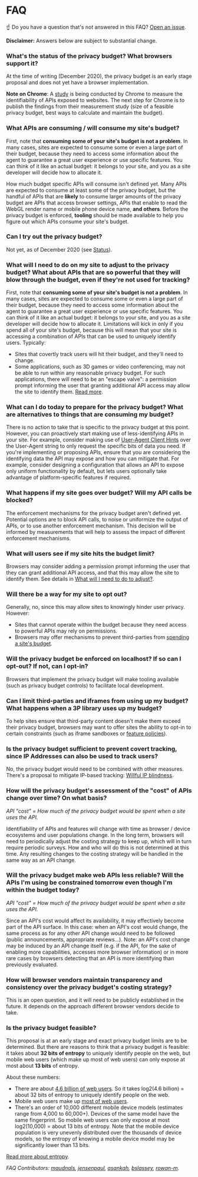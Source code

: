 # FAQ

☝️ Do you have a question that's not answered in this FAQ? [Open an
issue](https://github.com/bslassey/privacy-budget/issues).

**Disclaimer:** Answers below are subject to substantial change.

### What's the status of the privacy budget? What browsers support it?

At the time of writing (December 2020), the privacy budget is an early stage proposal and does not
yet have a browser implementation.

**Note on Chrome**: A [study](https://github.com/bslassey/privacy-budget#how-to-get-there) is being
conducted by Chrome to measure the identifiability of APIs exposed to websites. The next step for
Chrome is to publish the findings from their measurement study (size of a feasible privacy budget,
best ways to calculate and maintain the budget).

### What APIs are consuming / will consume my site's budget?

First, note that **consuming some of your site's budget is not a problem**. In many cases, sites are
expected to consume some or even a large part of their budget, because they need to access some
information about the agent to guarantee a great user experience or use specific features. You can
think of it like an actual budget: it belongs to your site, and you as a site developer will decide
how to allocate it.

How much budget specific APIs will consume isn't defined yet. Many APIs are expected to consume at
least some of the privacy budget, but the handful of APIs that are **likely** to consume larger
amounts of the privacy budget are APIs that access browser settings, APIs that enable to read the
WebGL render name or mobile phone device name, **and others**. Before the privacy budget is
enforced, **tooling** should be made available to help you figure out which APIs consume your site's
budget.

### Can I try out the privacy budget?

Not yet, as of December 2020 (see
[Status](#whats-the-status-of-the-privacy-budget-what-browsers-support-it)).

### What will I need to do on my site to adjust to the privacy budget? What about APIs that are so powerful that they will blow through the budget, even if they're not used for tracking?

First, note that **consuming some of your site's budget is not a problem**. In many cases, sites are
expected to consume some or even a large part of their budget, because they need to access some
information about the agent to guarantee a great user experience or use specific features. You can
think of it like an actual budget: it belongs to your site, and you as a site developer will decide
how to allocate it. Limitations will kick in only if you spend all of your site's budget, because
this will mean that your site is accessing a combination of APIs that can be used to uniquely
identify users. Typically:

- Sites that covertly track users will hit their budget, and they'll need to change.
- Some applications, such as 3D games or video conferencing, may not be able to run within any
  reasonable privacy budget. For such applications, there will need to be an "escape valve": a
  permission prompt informing the user that granting additional API access may allow the site to
  identify them. [Read more](https://github.com/bslassey/privacy-budget#exceptions).

### What can I do today to prepare for the privacy budget? What are alternatives to things that are consuming my budget?

There is no action to take that is specific to the privacy budget at this point. However, you can
proactively start making use of less-identifying APIs in your site. For example, consider making use
of [User-Agent Client Hints](https://web.dev/user-agent-client-hints/) over the User-Agent string to
only request the specific bits of data you need. If you're implementing or proposing APIs, ensure
that you are considering the identifying data the API may expose and how you can mitigate that. For
example, consider designing a configuration that allows an API to expose only uniform functionality
by default, but lets users optionally take advantage of platform-specific features if required.

### What happens if my site goes over budget? Will my API calls be blocked?

The enforcement mechanisms for the privacy budget aren't defined yet. Potential options are to block
API calls, to noise or uniformize the output of APIs, or to use another enforcement mechanism. This
decision will be informed by measurements that will help to assess the impact of different
enforcement mechanisms.

### What will users see if my site hits the budget limit?

Browsers may consider adding a permission prompt informing the user that they can grant additional
API access, and that this may allow the site to identify them. See details in [What will I need to
do to
adjust?](#what-will-i-need-to-do-on-my-site-to-adjust-to-the-privacy-budget-what-about-apis-that-are-so-powerful-that-they-will-blow-through-the-budget-even-if-theyre-not-used-for-tracking).

### Will there be a way for my site to opt out?

Generally, no, since this may allow sites to knowingly hinder user privacy. However:

- Sites that cannot operate within the budget because they need access to powerful APIs may rely on
  permissions.
- Browsers may offer mechanisms to prevent third-parties from [spending a site's
  budget](#can-i-limit-third-parties-and-iframes-from-using-up-my-budget-what-happens-when-a-3p-library-uses-up-my-budget).

### Will the privacy budget be enforced on localhost? If so can I opt-out? If not, can I opt-in?

Browsers that implement the privacy budget will make tooling available (such as privacy budget
controls) to facilitate local development.

### Can I limit third-parties and iframes from using up my budget? What happens when a 3P library uses up my budget?

To help sites ensure that third-party content doesn't make them exceed their privacy budget,
browsers may want to offer sites the ability to opt-in to certain constraints (such as iframe
sandboxes or [feature
policies](https://developer.mozilla.org/en-US/docs/Web/HTTP/Headers/Feature-Policy)).

### Is the privacy budget sufficient to prevent covert tracking, since IP Addresses can also be used to track users?

No, the privacy budget would need to be combined with other measures. There's a proposal to mitigate
IP-based tracking: [Willful IP blindness](https://github.com/bslassey/ip-blindness).

### How will the privacy budget's assessment of the "cost" of APIs change over time? On what basis?

_API "cost" = How much of the privacy budget would be spent when a site uses the API._

Identifiability of APIs and features will change with time as browser / device ecosystems and user
populations change. In the long term, browsers will need to periodically adjust the costing strategy
to keep up, which will in turn require periodic surveys. How and who will do this is not determined
at this time. Any resulting changes to the costing strategy will be handled in the same way as an
API change.

### Will the privacy budget make web APIs less reliable? Will the APIs I'm using be constrained tomorrow even though I'm within the budget today?

_API "cost" = How much of the privacy budget would be spent when a site uses the API._

Since an API's cost would affect its availability, it may effectively become part of the API
surface. In this case: when an API's cost would change, the same process as for any other API change
would need to be followed (public announcements, appropriate reviews...). Note: an API's cost change
may be induced by an API change itself (e.g. if the API, for the sake of enabling more capabilities,
accesses more browser information) or in more rare cases by browsers detecting that an API is more
identifying than previously evaluated.

### How will browser vendors maintain transparency and consistency over the privacy budget's costing strategy?

This is an open question, and it will need to be publicly established in the future. It depends on
the approach different browser vendors decide to take.

### Is the privacy budget feasible?

This proposal is at an early stage and exact privacy budget limits are to be determined. But there
are reasons to think that a privacy budget is feasible: it takes about **32 bits of entropy** to
uniquely identify people on the web, but mobile web users (which make up most of web users) can only
expose at most about **13 bits** of entropy.

About these numbers:

- There are about [4.6 billion of web
  users](https://www.statista.com/statistics/617136/digital-population-worldwide/). So it takes
  log2(4.6 billion) = about 32 bits of entropy to uniquely identify people on the web.
- Mobile web users make up [most of web
  users](https://gs.statcounter.com/platform-market-share/desktop-mobile-tablet/).
- There's an order of 10,000 different mobile device models (estimates range from 4,000 to 60,000+).
  Devices of the same model have the same fingerprint. So mobile web users can only expose at most
  log2(10,000) = about 13 bits of entropy. Note that the mobile device population is very unevenly
  distributed over the thousands of device models, so the entropy of knowing a mobile device model
  may be significantly lower than 13 bits.

[Read more about
entropy](https://www.eff.org/deeplinks/2010/01/primer-information-theory-and-privacy).

_FAQ Contributors: [maudnals](https://github.com/maudnals), [jensenpaul](https://github.com/JensenPaul), [asankah](https://github.com/asankah), [bslassey](https://github.com/bslassey), [rowan-m](https://github.com/rowan-m)._
